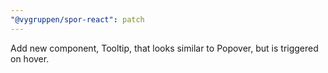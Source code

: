 ```yaml
---
"@vygruppen/spor-react": patch
---
```


Add new component, Tooltip, that looks similar to Popover, but is triggered on hover.
